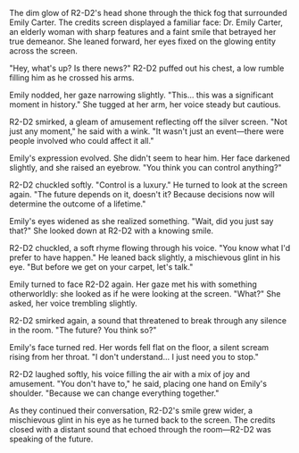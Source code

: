 

The dim glow of R2-D2's head shone through the thick fog that surrounded Emily Carter. The credits screen displayed a familiar face: Dr. Emily Carter, an elderly woman with sharp features and a faint smile that betrayed her true demeanor. She leaned forward, her eyes fixed on the glowing entity across the screen.

"Hey, what's up? Is there news?" R2-D2 puffed out his chest, a low rumble filling him as he crossed his arms.

Emily nodded, her gaze narrowing slightly. "This... this was a significant moment in history." She tugged at her arm, her voice steady but cautious.

R2-D2 smirked, a gleam of amusement reflecting off the silver screen. "Not just any moment," he said with a wink. "It wasn't just an event—there were people involved who could affect it all."

Emily's expression evolved. She didn't seem to hear him. Her face darkened slightly, and she raised an eyebrow. "You think you can control anything?"

R2-D2 chuckled softly. "Control is a luxury." He turned to look at the screen again. "The future depends on it, doesn't it? Because decisions now will determine the outcome of a lifetime."

Emily's eyes widened as she realized something. "Wait, did you just say that?" She looked down at R2-D2 with a knowing smile.

R2-D2 chuckled, a soft rhyme flowing through his voice. "You know what I'd prefer to have happen." He leaned back slightly, a mischievous glint in his eye. "But before we get on your carpet, let's talk."

Emily turned to face R2-D2 again. Her gaze met his with something otherworldly: she looked as if he were looking at the screen. "What?" She asked, her voice trembling slightly.

R2-D2 smirked again, a sound that threatened to break through any silence in the room. "The future? You think so?"

Emily's face turned red. Her words fell flat on the floor, a silent scream rising from her throat. "I don't understand... I just need you to stop."

R2-D2 laughed softly, his voice filling the air with a mix of joy and amusement. "You don't have to," he said, placing one hand on Emily's shoulder. "Because we can change everything together."

As they continued their conversation, R2-D2's smile grew wider, a mischievous glint in his eye as he turned back to the screen. The credits closed with a distant sound that echoed through the room—R2-D2 was speaking of the future.